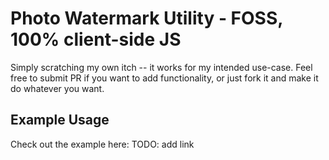 # Photo Watermark Utility - FOSS, 100% client-side JS
Simply scratching my own itch -- it works for my intended use-case.  Feel free to submit PR if you want to add functionality, or just fork it and make it do whatever you want.

## Example Usage
Check out the example here:
TODO: add link